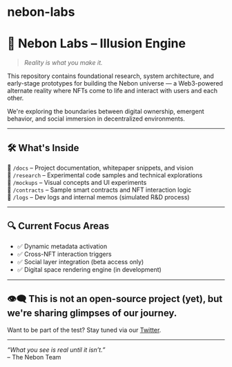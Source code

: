 # nebon-labs
# 🔮 Nebon Labs – Illusion Engine

> _Reality is what you make it._

This repository contains foundational research, system architecture, and early-stage prototypes for building the Nebon universe — a Web3-powered alternate reality where NFTs come to life and interact with users and each other.

We're exploring the boundaries between digital ownership, emergent behavior, and social immersion in decentralized environments.

---

## 🛠️ What's Inside

📁 `/docs` – Project documentation, whitepaper snippets, and vision  
📁 `/research` – Experimental code samples and technical explorations  
📁 `/mockups` – Visual concepts and UI experiments  
📁 `/contracts` – Sample smart contracts and NFT interaction logic  
📁 `/logs` – Dev logs and internal memos (simulated R&D process)

---

## 🔍 Current Focus Areas

- ✅ Dynamic metadata activation  
- ✅ Cross-NFT interaction triggers  
- ✅ Social layer integration (beta access only)  
- ✅ Digital space rendering engine (in development)

---

## 👁️‍🗨️ This is not an open-source project (yet), but we're sharing glimpses of our journey.

Want to be part of the test? Stay tuned via our [Twitter](https://twitter.com/@nebon_labs ).

---

_“What you see is real until it isn’t.”_  
– The Nebon Team
